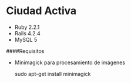 # Ciudad Activa

* Ruby 2.2.1
* Rails 4.2.4
* MySQL 5


####Requisitos

* Minimagick para procesamiento de imágenes 
	
	sudo apt-get install minimagick